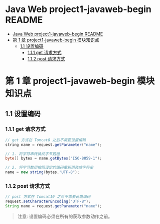 <!-- @import "[TOC]" {cmd="toc" depthFrom=1 depthTo=6 orderedList=false} -->

# Java Web project1-javaweb-begin README

<!-- code_chunk_output -->

- [Java Web project1-javaweb-begin README](#java-web-project1-javaweb-begin-readme)
- [第 1 章 project1-javaweb-begin 模块知识点](#第-1-章-project1-javaweb-begin-模块知识点)
  - [1.1 设置编码](#11-设置编码)
    - [1.1.1 get 请求方式](#111-get-请求方式)
    - [1.1.2 post 请求方式](#112-post-请求方式)

<!-- /code_chunk_output -->

# 第 1 章 project1-javaweb-begin 模块知识点

## 1.1 设置编码

### 1.1.1 get 请求方式

```java
// get 方式在 Tomcat8 之后不需要设置编码
string name = request.getParameter("name");

// 1. 将字符串转换成字节数组
byte[] bytes = name.getBytes("ISO-8859-1");

// 2. 将字节数组按照设定的编码重新组装成字符串
name = new string(bytes,"UTF-8");
```

### 1.1.2 post 请求方式

```java
// post 方式在 Tomcat10 之后不需要设置编码
request.setCharacterEncoding("UTF-8");
String name = request.getParameter("name");

```

> 注意: 设置编码必须在所有的获取参数动作之前。
